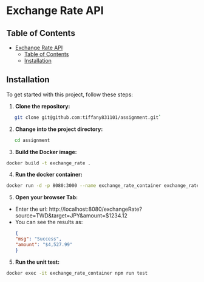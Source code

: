 # Exchange Rate API
## Table of Contents

- [Exchange Rate API](#exchange-rate-api)
  - [Table of Contents](#table-of-contents)
  - [Installation](#installation)


## Installation

To get started with this project, follow these steps:

1. **Clone the repository:**

```bash
   git clone git@github.com:tiffany831101/assignment.git`
```

2. **Change into the project directory:**
```bash
   cd assignment
```

3. **Build the Docker image:**
```bash
docker build -t exchange_rate .
```

4. **Run the docker container:**
```bash
docker run -d -p 8080:3000 --name exchange_rate_container exchange_rate
```

5. **Open your browser Tab:** 
- Enter the url: http://localhost:8080/exchangeRate?source=TWD&target=JPY&amount=$1234.12
- You can see the results as: 
  ```json
  {
  "msg": "Success",
  "amount": "$4,527.99"
  }
  ```

5. **Run the unit test:**
```bash
docker exec -it exchange_rate_container npm run test
```
 
